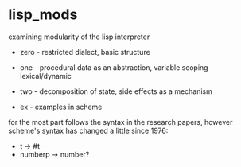 # lisp_mods
examining modularity of the lisp interpreter

* zero - restricted dialect, basic structure

* one  - procedural data as an abstraction, variable scoping lexical/dynamic

* two  - decomposition of state, side effects as a mechanism

* ex   - examples in scheme

for the most part follows the syntax in the research papers,
however scheme's syntax has changed a little since 1976:
* t -> #t
* numberp -> number?
